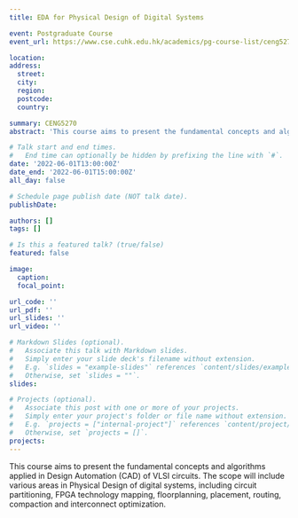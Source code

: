 ```yaml
---
title: EDA for Physical Design of Digital Systems

event: Postgraduate Course
event_url: https://www.cse.cuhk.edu.hk/academics/pg-course-list/ceng5270/

location:
address:
  street:
  city: 
  region:
  postcode:
  country:

summary: CENG5270
abstract: 'This course aims to present the fundamental concepts and algorithms applied in Design Automation (CAD) of VLSI circuits. The scope will include various areas in Physical Design of digital systems, including circuit partitioning, FPGA technology mapping, floorplanning, placement, routing, compaction and interconnect optimization.'

# Talk start and end times.
#   End time can optionally be hidden by prefixing the line with `#`.
date: '2022-06-01T13:00:00Z'
date_end: '2022-06-01T15:00:00Z'
all_day: false

# Schedule page publish date (NOT talk date).
publishDate: 

authors: []
tags: []

# Is this a featured talk? (true/false)
featured: false

image:
  caption: 
  focal_point:

url_code: ''
url_pdf: ''
url_slides: ''
url_video: ''

# Markdown Slides (optional).
#   Associate this talk with Markdown slides.
#   Simply enter your slide deck's filename without extension.
#   E.g. `slides = "example-slides"` references `content/slides/example-slides.md`.
#   Otherwise, set `slides = ""`.
slides:

# Projects (optional).
#   Associate this post with one or more of your projects.
#   Simply enter your project's folder or file name without extension.
#   E.g. `projects = ["internal-project"]` references `content/project/deep-learning/index.md`.
#   Otherwise, set `projects = []`.
projects:
---
```


This course aims to present the fundamental concepts and algorithms applied in Design Automation (CAD) of VLSI circuits. The scope will include various areas in Physical Design of digital systems, including circuit partitioning, FPGA technology mapping, floorplanning, placement, routing, compaction and interconnect optimization.

